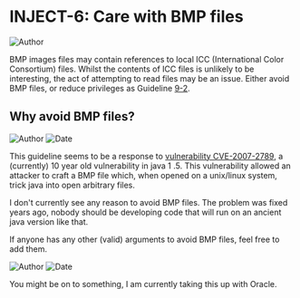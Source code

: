 # INJECT-6: Care with BMP files
![Author](https://img.shields.io/badge/Author-Oracle-blue.svg)


BMP images files may contain references to local ICC (International Color Consortium) files. Whilst the contents of ICC files is unlikely to be interesting, the act of attempting to read files may be an issue. Either avoid BMP files, or reduce privileges as Guideline [9-2](../../g9_AccessControl/g9_02).

## Why avoid BMP files?

![Author](https://img.shields.io/badge/Author-Robin.Peiremans-blue.svg)
![Date](https://img.shields.io/badge/Date-20171130-lightgrey.svg)

This guideline seems to be a response to [vulnerability CVE-2007-2789](https://cve.mitre.org/cgi-bin/cvename.cgi?name=CVE-2007-2789), a (currently) 10 year old vulnerability in 
java 1
.5. This 
vulnerability allowed an attacker to craft a BMP file which, when opened on a unix/linux system, trick java into open arbitrary files.

I don't currently see any reason to avoid BMP files. The problem was fixed years ago, nobody should be developing code that will run on an ancient java version like that.

If anyone has any other (valid) arguments to avoid BMP files, feel free to add them.


![Author](https://img.shields.io/badge/Author-Mattias_De_Wael-green.svg)
![Date](https://img.shields.io/badge/Date-20171206-lightgrey.svg)

You might be on to something, I am currently taking this up with Oracle.